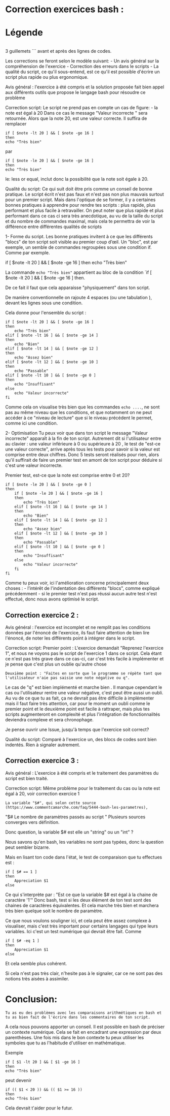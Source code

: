 # Correction exercices bash :

# Légende
```

```


3 guillemets \`\`\` avant et après des lignes de codes.

Les corrections se feront selon le modèle suivant:
	- Un avis général sur la compréhension de l'exercice 
	- Correction des erreurs dans le scripts
	- La qualité du script, ce qu'il sous-entend, est ce qu'il est possible d'écrire un script plus rapide ou plus ergonomique.
	

Avis général : l'exercice à été compris et la solution proposée fait bien appel aux différents outils que propose le langage bash
pour résoudre ce problème 

Correction script: 
Le script ne prend pas en compte un cas de figure:
	- la note est égal à 20
Dans ce cas le message "Valeur incorrecte " sera retournée.  Alors que la note 20, est une valeur correcte.
Il suffira de remplacer
```
if [ $note -lt 20 ] && [ $note -ge 16 ]
then
echo "Très bien"

```

par

```
if [ $note -le 20 ] && [ $note -ge 16 ]
then
echo "Très bien"
```

le: less or equal, inclut donc la possibilité que la note soit égale à 20.


Qualité du script:
	Ce qui suit doit être pris comme un conseil de bonne pratique. Le script écrit n'est pas faux et n'est pas non plus mauvais surtout pour un premier script. Mais dans l'optique de se former, il y a certaines bonnes pratiques à apprendre pour 
rendre tes scripts : plus rapide, plus performant et plus facile à retravailler. On peut noter que plus rapide et plus performant dans ce cas ci sera très anecdotique, au vu de la taille du script et du nombre de commandes maximal, mais cela te permettra de voir la différence entre différentes qualités de scripts 


1- Forme du script.
Les bonne pratiques invitent à ce que les différents "blocs" de ton script soit visible au premier coup d’œil.
Un "bloc", est par exemple, un semble de commandes regroupées sous une condition if. Comme par exemple.

if [ $note -lt 20 ] && [ $note -ge 16 ]
then
echo "Très bien"
	
La commande `echo "Très bien"` appartient au bloc de la condition `if [ $note -lt 20 ] && [ $note -ge 16 ] then.
	
De ce fait il faut que cela apparaisse "physiquement" dans ton script.
	
De manière conventionnelle on rajoute 4 espaces (ou une tabulation ), devant les lignes sous une condition.
	
Cela donne pour l'ensemble du script :

```	
if [ $note -lt 20 ] && [ $note -ge 16 ]
then
	echo "Très bien"
elif [ $note -lt 16 ] && [ $note -ge 14 ]
then
	echo "Bien"
elif [ $note -lt 14 ] && [ $note -ge 12 ]
then
	echo "Assez bien"
elif [ $note -lt 12 ] && [ $note -ge 10 ]
then
	echo "Passable"
elif [ $note -lt 10 ] && [ $note -ge 0 ]
then
	echo "Insuffisant"
else
	echo "Valeur incorrecte"
fi
```

Comme cela on visualise très bien que les commandes `echo ....`, ne sont pas au même niveau que les conditions, et que notamment
on ne peut accéder à ce "niveau de lecture" que si le niveau précédent le permet, comme ici une condition.


2- Optimisation
	Tu peux voir que dans ton script le message "Valeur incorrecte" apparaît à la fin de ton script. Autrement dit si l'utilisateur
entre au clavier : une valeur inférieure à 0 ou supérieure à 20 , le test de "est-ce une valeur correcte", arrive après
tous les tests pour savoir si la valeur est comprise entre deux chiffres. Donc 5 tests seront réalisés pour rien, alors qu'il suffirait
de faire un premier test en amont de ton script pour déduire si c'est une valeur incorrecte.

Premier test, est-ce que la note est comprise entre 0 et 20?

```
if [ $note -le 20 ] && [ $note -ge 0 ]
then
	if [ $note -le 20 ] && [ $note -ge 16 ]
	then
		echo "Très bien"
	elif [ $note -lt 16 ] && [ $note -ge 14 ]
	then
		echo "Bien"
	elif [ $note -lt 14 ] && [ $note -ge 12 ]
	then
		echo "Assez bien"
	elif [ $note -lt 12 ] && [ $note -ge 10 ]
	then
		echo "Passable"
	elif [ $note -lt 10 ] && [ $note -ge 0 ]
	then
		echo "Insuffisant"
	else
		echo "Valeur incorrecte"
	fi
fi
```

Comme tu peux voir, ici l'amélioration concerne principalement deux choses : 
	- l’intérêt de l'indentation des différents "blocs", comme expliqué précédemment
	- si le premier test n'est pas réussi aucun autre test n'est effectué, donc nous avons optimisé le script.
	

	
	

## Correction exercice 2 :



Avis général : l'exercice est incomplet et ne remplit pas les conditions données par l'énoncé de l'exercice, ils faut faire attention
de bien lire l'énoncé, de noter les différents point à intégrer dans le script.


Correction script: 
	Premier point : L'exercice demandait "Reprenez l'exercice 1", et nous ne voyons pas le script de l'exercice 1 dans ce script.
Cela étant ce n'est pas très grave dans ce cas-ci, car c'est très facile à implémenter et je pense que c'est plus un oublie qu'autre chose

	Deuxième point : "Faites en sorte que le programme se répète tant que l'utilisateur n'aie pas saisie une note négative ou q".
Le cas de "q" est bien implémenté et marche bien . Il manque cependant le cas ou l'utilisateur rentre une valeur négative, c'est peut être
aussi un oubli. Au vu de ce que tu as fait, ça ne devrait pas être difficile à implémenter mais il faut faire très attention, car pour le moment
un oubli comme le premier point et le deuxième point est facile à rattraper, mais plus tes scripts augmenteront en complexité et plus l'intégration
de fonctionnalités deviendra complexe et sera chronophage.

Je pense ouvrir une Issue, jusqu'à temps que l'exercice soit correct?


Qualité du script:
	Comparé à l'exercice un, des blocs de codes sont bien indentés. Rien à signaler autrement.
	
	

## Correction exercice 3 :


Avis général : L'exercice à été compris et le traitement des paramètres du script est bien traité.


Correction script: 
	Même problème pour le traitement du cas ou la note est égal à 20, voir correction exercice 1
	
	La variable "$#", qui selon cette source (https://www.commentcamarche.com/faq/5444-bash-les-parametres),
"$# Le nombre de paramètres passés au script "
Plusieurs sources converges vers définition.
	
Donc question, la variable $# est elle un "string" ou un "int" ?
	
Nous savons qu'en bash, les variables ne sont pas typées, donc la question peut sembler bizarre.
	
Mais en lisant ton code dans l'état, le test de comparaison que tu effectues est :
	
```
if [ $# == 1 ]
then
    Appreciation $1
else
```

Ce qui s'interprète par : "Est ce que la variable $# est égal à la chaine de caractère '1'"
Donc bash, test si les deux élément de ton test sont des chaines de caractères équivalentes.
Et cela marche très bien et marchera très bien quelque soit le nombre de paramètre.

Ce que nous voulons souligner ici, et cela peut être assez complexe à visualiser, mais c'est très important pour certains langages
qui type leurs variables. Ici c'est un test numérique qui devrait être fait. Comme

```
if [ $# -eq 1 ]
then
    Appreciation $1
else
```

Et cela semble plus cohérent.

Si cela n'est pas très clair, n'hesite pas à le signaler, car ce ne sont pas des notions très aisées à assimiler.







# Conclusion:
	Tu as eu des problèmes avec les comparaisons arithmétiques en bash et tu as bien fait de l'écrire dans les commentaires de ton script.
A cela nous pouvons apporter un conseil. Il est possible en bash de préciser un contexte numérique. Cela se fait en encadrant
une expression par deux parenthèses. Une fois mis dans le bon contexte tu peux utiliser les symboles que tu as l'habitude d'utiliser
en mathématique.

Exemple

```
if [ $1 -lt 20 ] && [ $1 -ge 16 ]
then
echo "Très bien"
```

peut devenir


```
if (( $1 < 20 )) && (( $1 >= 16 ))
then
echo "Très bien"
```


Cela devrait t'aider pour le futur.

